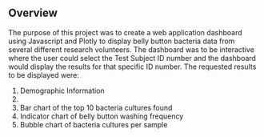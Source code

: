 ## Overview
The purpose of this project was to create a web application dashboard using Javascript and Plotly to display belly button bacteria data from several different research volunteers.  The dashboard was to be interactive where the user could select the Test Subject ID number and the dashboard would display the results for that specific ID number.  The requested results to be displayed were:

1. Demographic Information
2. 
3. Bar chart of the top 10 bacteria cultures found
4. Indicator chart of belly button washing frequency
5. Bubble chart of bacteria cultures per sample


